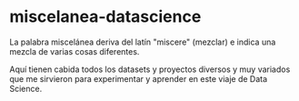 # miscelanea-datascience
La palabra miscelánea deriva del latín "miscere" (mezclar) e indica una mezcla de varias cosas diferentes.

Aquí tienen cabida todos los datasets y proyectos diversos y muy variados que me sirvieron para experimentar y aprender en este viaje de Data Science.
